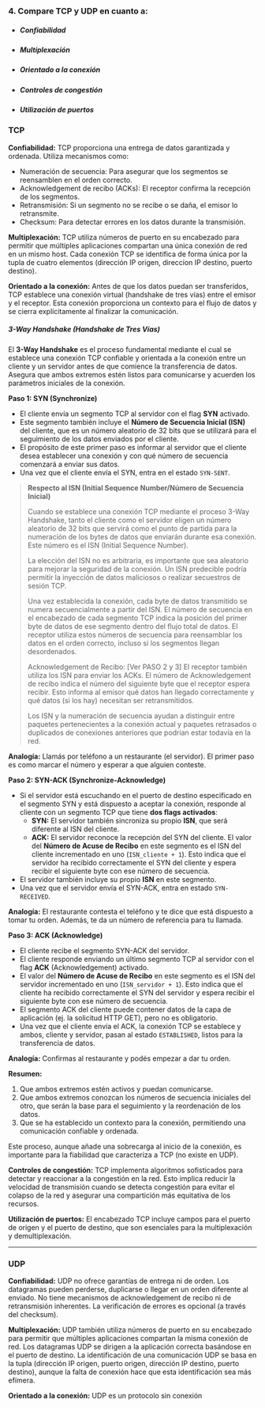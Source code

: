 ### 4. Compare TCP y UDP en cuanto a:

- ##### Confiabilidad
- ##### Multiplexación
- ##### Orientado a la conexión
- ##### Controles de congestión
- ##### Utilización de puertos

### TCP

**Confiabilidad:** TCP proporciona una entrega de datos garantizada y ordenada. Utiliza mecanismos como:

- Numeración de secuencia: Para asegurar que los segmentos se reensamblen en el orden correcto.
- Acknowledgement de recibo (ACKs): El receptor confirma la recepción de los segmentos.
- Retransmisión: Si un segmento no se recibe o se daña, el emisor lo retransmite.
- Checksum: Para detectar errores en los datos durante la transmisión.

**Multiplexación:** TCP utiliza números de puerto en su encabezado para permitir que múltiples aplicaciones compartan una única conexión de red en un mismo host. Cada conexión TCP se identifica de forma única por la tupla de cuatro elementos (dirección IP origen, direccion IP destino, puerto destino).

**Orientado a la conexión:** Antes de que los datos puedan ser transferidos, TCP establece una conexión virtual (handshake de tres vías) entre el emisor y el receptor. Esta conexión proporciona un contexto para el flujo de datos y se cierra explícitamente al finalizar la comunicación.

##### 3-Way Handshake (Handshake de Tres Vías)

El **3-Way Handshake** es el proceso fundamental mediante el cual se establece una conexión TCP confiable y orientada a la conexión entre un cliente y un servidor antes de que comience la transferencia de datos. Asegura que ambos extremos estén listos para comunicarse y acuerden los parámetros iniciales de la conexión.

**Paso 1: SYN (Synchronize)**

- El cliente envía un segmento TCP al servidor con el flag **SYN** activado.
- Este segmento también incluye el **Número de Secuencia Inicial (ISN)** del cliente, que es un número aleatorio de 32 bits que se utilizará para el seguimiento de los datos enviados por el cliente.
- El propósito de este primer paso es informar al servidor que el cliente desea establecer una conexión y con qué número de secuencia comenzará a enviar sus datos.
- Una vez que el cliente envía el SYN, entra en el estado `SYN-SENT`.

>**Respecto al ISN (Initial Sequence Number/Número de Secuencia Inicial)**
>
>Cuando se establece una conexión TCP mediante el proceso 3-Way Handshake, tanto el cliente como el servidor eligen un número aleatorio de 32 bits que servirá como el punto de partida para la numeración de los bytes de datos que enviarán durante esa conexión. Este número es el ISN (Initial Sequence Number).
>
>La elección del ISN no es arbitraria, es importante que sea aleatorio para mejorar la seguridad de la conexión. Un ISN predecible podría permitir la inyección de datos maliciosos o realizar secuestros de sesión TCP.
>
>Una vez establecida la conexión, cada byte de datos transmitido se numera secuencialmente a partir del ISN. El número de secuencia en el encabezado de cada segmento TCP indica la posición del primer byte de datos de ese segmento dentro del flujo total de datos. El receptor utiliza estos números de secuencia para reensamblar los datos en el orden correcto, incluso si los segmentos llegan desordenados.
>
>Acknowledgement de Recibo: [Ver PASO 2 y 3] El receptor también utiliza los ISN para enviar los ACKs. El número de Acknowledgement de recibo indica el número del siguiente byte que el receptor espera recibir. Esto informa al emisor qué datos han llegado correctamente y qué datos (si los hay) necesitan ser retransmitidos.
>
>Los ISN y la numeración de secuencia ayudan a distinguir entre paquetes pertenecientes a la conexión actual y paquetes retrasados o duplicados de conexiones anteriores que podrían estar todavía en la red.

**Analogía:** Llamás por teléfono a un restaurante (el servidor). El primer paso es como marcar el número y esperar a que alguien conteste.

**Paso 2: SYN-ACK (Synchronize-Acknowledge)**

- Si el servidor está escuchando en el puerto de destino especificado en el segmento SYN y está dispuesto a aceptar la conexión, responde al cliente con un segmento TCP que tiene **dos flags activados**:
    - **SYN:** El servidor también sincroniza su propio **ISN**, que será diferente al ISN del cliente.
    - **ACK:** El servidor reconoce la recepción del SYN del cliente. El valor del **Número de Acuse de Recibo** en este segmento es el ISN del cliente incrementado en uno (`ISN_cliente + 1`). Esto indica que el servidor ha recibido correctamente el SYN del cliente y espera recibir el siguiente byte con ese número de secuencia.
- El servidor también incluye su propio **ISN** en este segmento.
- Una vez que el servidor envía el SYN-ACK, entra en estado `SYN-RECEIVED`.

**Analogía:** El restaurante contesta el teléfono y te dice que está dispuesto a tomar tu orden. Además, te da un número de referencia para tu llamada.

**Paso 3: ACK (Acknowledge)**

- El cliente recibe el segmento SYN-ACK del servidor.
- El cliente responde enviando un último segmento TCP al servidor con el flag **ACK** (Acknowledgement) activado.
- El valor del **Número de Acuse de Recibo** en este segmento es el ISN del servidor incrementado en uno (`ISN_servidor + 1`). Esto indica que el cliente ha recibido correctamente el SYN del servidor y espera recibir el siguiente byte con ese número de secuencia.
- El segmento ACK del cliente puede contener datos de la capa de aplicación (ej. la solicitud HTTP GET), pero no es obligatorio.
- Una vez que el cliente envía el ACK, la conexión TCP se establece y ambos, cliente y servidor, pasan al estado `ESTABLISHED`, listos para la transferencia de datos.

**Analogía:** Confirmas al restaurante y podés empezar a dar tu orden.

**Resumen:**

1.  Que ambos extremos estén activos y puedan comunicarse.
2.  Que ambos extremos conozcan los números de secuencia iniciales del otro, que serán la base para el seguimiento y la reordenación de los datos.
3.  Que se ha establecido un contexto para la conexión, permitiendo una comunicación confiable y ordenada.

Este proceso, aunque añade una sobrecarga al inicio de la conexión, es importante para la fiabilidad que caracteriza a TCP (no existe en UDP).

**Controles de congestión:** TCP implementa algoritmos sofisticados para detectar y reaccionar a la congestión en la red. Esto implica reducir la velocidad de transmisión cuando se detecta congestión para evitar el colapso de la red y asegurar una compartición más equitativa de los recursos.

**Utilización de puertos:** El encabezado TCP incluye campos para el puerto de origen y el puerto de destino, que son esenciales para la multiplexación y demultiplexación.

---

### UDP

**Confiabilidad:** UDP no ofrece garantías de entrega ni de orden. Los datagramas pueden perderse, duplicarse o llegar en un orden diferente al enviado. No tiene mecanismos de acknowledgement de recibo ni de retransmisión inherentes. La verificación de errores es opcional (a través del checksum).

**Multiplexación:** UDP también utiliza números de puerto en su encabezado para permitir que múltiples aplicaciones compartan la misma conexión de red. Los datagramas UDP se dirigen a la aplicación correcta basándose en el puerto de destino. La identificación de una comunicación UDP se basa en la tupla (dirección IP origen, puerto origen, dirección IP destino, puerto destino), aunque la falta de conexión hace que esta identificación sea más efímera.

**Orientado a la conexión:** UDP es un protocolo sin conexión